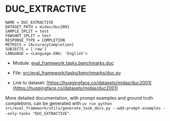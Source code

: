 # DUC_EXTRACTIVE

````
NAME = DUC_EXTRACTIVE
DATASET_PATH = midas/duc2001
SAMPLE_SPLIT = test
FEWSHOT_SPLIT = test
RESPONSE_TYPE = COMPLETION
METRICS = [AccuracyCompletion]
SUBJECTS = ['raw']
LANGUAGE = <Language.ENG: 'English'>
````

- Module: [eval_framework.tasks.benchmarks.duc](eval_framework.tasks.benchmarks.duc)

- File: [src/eval_framework/tasks/benchmarks/duc.py](../../src/eval_framework/tasks/benchmarks/duc.py)

- Link to dataset: [https://huggingface.co/datasets/midas/duc2001](https://huggingface.co/datasets/midas/duc2001)

More detailed documentation, with prompt examples and ground truth completions, can be generated with `uv run python src/eval_framework/utils/generate_task_docs.py --add-prompt-examples --only-tasks "DUC_EXTRACTIVE"`.
